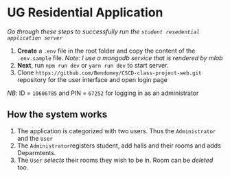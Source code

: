 # UG Residential Application
_Go through these steps to successfully run the `student resedential application server`_
1.  **Create** a `.env` file in the root folder and copy the content of the `.env.sample` file.
_Note: I use a mongodb service that is rendered by mlab_
2.  **Next**, run `npm run dev` or `yarn run dev` to start server.
3. Clone `https://github.com/Bendomey/CSCD-class-project-web.git` repository for the user interface and open login page 

_NB_: ID = `10606785` and PIN = `67252` for logging in as an administrator

## How the system works
1. The application is categorized with two users. Thus the `Administrator` and the `User`
2. The `Administrator`registers student, add halls and their rooms and adds Deparmtents.
3. The  `User` _selects_ their rooms they wish to be in. Room can be _deleted_ too.
